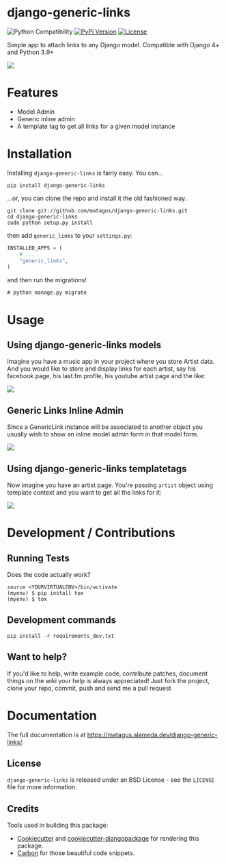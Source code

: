 django-generic-links
====================

![Python Compatibility](https://img.shields.io/badge/%3E%3Dpython-3.9-blue.svg) [![PyPi Version](https://img.shields.io/pypi/v/django-generic-links.svg)](https://pypi.python.org/pypi/django-generic-links) [![License](https://img.shields.io/badge/License-BSD_3--Clause-blue.svg)](https://opensource.org/licenses/BSD-3-Clause)

Simple app to attach links to any Django model. Compatible with Django 4+ and Python 3.9+

![](docs/images/admin.png)


Features
========

- Model Admin
- Generic inline admin
- A template tag to get all links for a given model instance


Installation
============

Installing `django-generic-links` is fairly easy. You can...

    pip install django-generic-links

...or, you can clone the repo and install it the old fashioned way.

    git clone git://github.com/matagus/django-generic-links.git
    cd django-generic-links
    sudo python setup.py install

then add `generic_links` to your `settings.py`:

``` python
INSTALLED_APPS = (
    # ...
    "generic_links",
)
```

and then run the migrations!

    # python manage.py migrate


Usage
=====

Using django-generic-links models
---------------------------------

Imagine you have a music app in your project where you store Artist data. And you
would like to store and display links for each artist, say his facebook page,
his last.fm profile, his youtube artist page and the like:

![](docs/images/usage.png)


Generic Links Inline Admin
--------------------------

Since a GenericLink instance will be associated to another object you usually
wish to show an inline model admin form in that model form.

![](docs/images/inline.png)


Using django-generic-links templatetags
---------------------------------------

Now imagine you have an artist page. You're passing `artist` object using template
context and you want to get all the links for it:

![](docs/images/templatetags.png)

Development / Contributions
===========================

Running Tests
-------------

Does the code actually work?

    source <YOURVIRTUALENV>/bin/activate
    (myenv) $ pip install tox
    (myenv) $ tox


Development commands
--------------------

    pip install -r requirements_dev.txt


Want to help?
-------------

If you'd like to help, write example code, contribute patches, document things
on the wiki your help is always appreciated! Just fork the project, clone your
repo, commit, push and send me a pull request


Documentation
=============

The full documentation is at
<https://matagus.alameda.dev/django-generic-links/>.

License
-------

`django-generic-links` is released under an BSD License - see the `LICENSE` file
for more information.


Credits
-------

Tools used in building this package:

-   [Cookiecutter](https://github.com/audreyr/cookiecutter) and [cookiecutter-djangopackage](https://github.com/pydanny/cookiecutter-djangopackage) for rendering this package.
-   [Carbon](https://carbon.now.sh/) for those beautiful code snippets.
